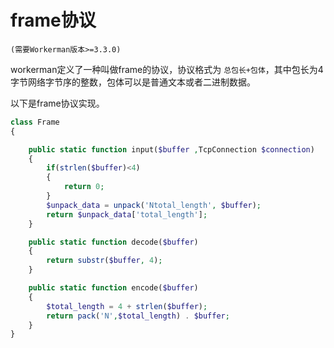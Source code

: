 # frame协议
``` (需要Workerman版本>=3.3.0) ```

workerman定义了一种叫做frame的协议，协议格式为 ```总包长+包体```，其中包长为4字节网络字节序的整数，包体可以是普通文本或者二进制数据。

以下是frame协议实现。
```php
class Frame
{

    public static function input($buffer ,TcpConnection $connection)
    {
        if(strlen($buffer)<4)
        {
            return 0;
        }
        $unpack_data = unpack('Ntotal_length', $buffer);
        return $unpack_data['total_length'];
    }

    public static function decode($buffer)
    {
        return substr($buffer, 4);
    }

    public static function encode($buffer)
    {
        $total_length = 4 + strlen($buffer);
        return pack('N',$total_length) . $buffer;
    }
}
```





